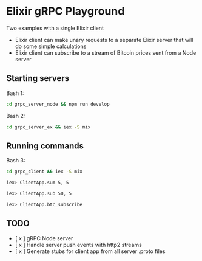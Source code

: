 # Elixir gRPC Playground

Two examples with a single Elixir client

- Elixir client can make unary requests to a separate Elixir server that will do some simple calculations
- Elixir client can subscribe to a stream of Bitcoin prices sent from a Node server

## Starting servers

Bash 1:

```bash
cd grpc_server_node && npm run develop
```

Bash 2:

```bash
cd grpc_server_ex && iex -S mix
```

## Running commands

Bash 3:

```bash
cd grpc_client && iex -S mix
```

```bash
iex> ClientApp.sum 5, 5
```

```bash
iex> ClientApp.sub 50, 5
```

```bash
iex> ClientApp.btc_subscribe
```

## TODO

- [ x ] gRPC Node server
- [ x ] Handle server push events with http2 streams
- [ x ] Generate stubs for client app from all server .proto files
